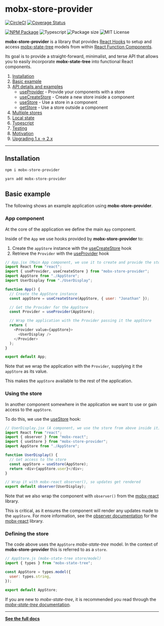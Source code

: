 # mobx-store-provider

[![CircleCI](https://circleci.com/gh/jonbnewman/mobx-store-provider.svg?style=svg)](https://circleci.com/gh/jonbnewman/mobx-store-provider)
[![Coverage Status](https://coveralls.io/repos/github/jonbnewman/mobx-store-provider/badge.svg?branch=master&r=5)](https://coveralls.io/github/jonbnewman/mobx-store-provider?branch=master)

[![NPM Package](https://img.shields.io/npm/v/mobx-store-provider.svg?logo=npm&r=5)](https://www.npmjs.com/package/mobx-store-provider)
![Typescript](https://img.shields.io/npm/types/mobx-store-provider.svg?logo=typescript)
![Package size](https://img.shields.io/bundlephobia/minzip/mobx-store-provider?r=5)
![MIT License](https://img.shields.io/npm/l/mobx-store-provider.svg)

**mobx-store-provider** is a library that provides [React Hooks](https://reactjs.org/docs/hooks-intro.html) to setup and access [mobx-state-tree](http://mobx-state-tree.js.org/) models from within [React Function Components](https://www.robinwieruch.de/react-function-component).

Its goal is to provide a straight-forward, minimalist, and terse API that allows you to easily incorporate **mobx-state-tree** into functional React components.

1. [Installation](http://mobx-store-provider.overfoc.us/)
1. [Basic example](http://mobx-store-provider.overfoc.us/basic-example)
1. [API details and examples](http://mobx-store-provider.overfoc.us/api-details-and-examples)
   - [useProvider](http://mobx-store-provider.overfoc.us/api/useProvider) - Provide your components with a store
   - [useCreateStore](http://mobx-store-provider.overfoc.us/api/useCreateStore) - Create a new store inside a component
   - [useStore](http://mobx-store-provider.overfoc.us/api/useStore) - Use a store in a component
   - [getStore](http://mobx-store-provider.overfoc.us/api/useStore) - Use a store outside a component
1. [Multiple stores](http://mobx-store-provider.overfoc.us/multiple-stores)
1. [Local state](http://mobx-store-provider.overfoc.us/local-state)
1. [Typescript](http://mobx-store-provider.overfoc.us/typescript)
1. [Testing](http://mobx-store-provider.overfoc.us/testing)
1. [Motivation](http://mobx-store-provider.overfoc.us/motivation)
1. [Upgrading 1.x -> 2.x](http://mobx-store-provider.overfoc.us/upgrade)

---

## Installation

```bash
npm i mobx-store-provider
```

```bash
yarn add mobx-store-provider
```

## Basic example

The following shows an example application using **mobx-store-provider**.

### App component

At the core of the application we define the main `App` component.

Inside of the `App` we use hooks provided by **mobx-store-provider** to:

1. Create the `appStore` instance with the [useCreateStore](http://mobx-store-provider.overfoc.us/api/useCreateStore) hook
1. Retrieve the `Provider` with the [useProvider](http://mobx-store-provider.overfoc.us/api/useProvider) hook

```javascript
// App.jsx (Main App component, we use it to create and provide the store)
import React from "react";
import { useProvider, useCreateStore } from "mobx-store-provider";
import AppStore from "./AppStore";
import UserDisplay from "./UserDisplay";

function App() {
  // Create the AppStore instance
  const appStore = useCreateStore(AppStore, { user: "Jonathan" });

  // Get the Provider for the AppStore
  const Provider = useProvider(AppStore);

  // Wrap the application with the Provider passing it the appStore
  return (
    <Provider value={appStore}>
      <UserDisplay />
    </Provider>
  );
}

export default App;
```

Note that we wrap the application with the `Provider`, supplying it the `appStore` as its value.

This makes the `appStore` available to the rest of the application.

### Using the store

In another component somewhere in the application we want to use or gain access to the `appStore`.

To do this, we use the [useStore](http://mobx-store-provider.overfoc.us/api/useStore) hook:

```javascript
// UserDisplay.jsx (A component, we use the store from above inside it)
import React from "react";
import { observer } from "mobx-react";
import { useStore } from "mobx-store-provider";
import AppStore from "./AppStore";

function UserDisplay() {
  // Get access to the store
  const appStore = useStore(AppStore);
  return <div>{appStore.user}</div>;
}

// Wrap it with mobx-react observer(), so updates get rendered
export default observer(UserDisplay);
```

Note that we also wrap the component with `observer()` from the [mobx-react](https://github.com/mobxjs/mobx-react#mobx-react) library.

This is critical, as it ensures the component will render any updates made to the `appStore`. For more information, see the [observer documentation](https://mobx.js.org/refguide/observer-component.html#observer) for the [mobx-react](https://github.com/mobxjs/mobx-react#mobx-react) library.

### Defining the store

The code above uses the `AppStore` _mobx-state-tree_ model. In the context of **mobx-store-provider** this is referred to as a `store`.

```javascript
// AppStore.js (mobx-state-tree store/model)
import { types } from "mobx-state-tree";

const AppStore = types.model({
  user: types.string,
});

export default AppStore;
```

If you are new to _mobx-state-tree_, it is recommended you read through the [_mobx-state-tree_ documentation](https://mobx-state-tree.js.org).

---

**[See the full docs](http://mobx-store-provider.overfoc.us)**
